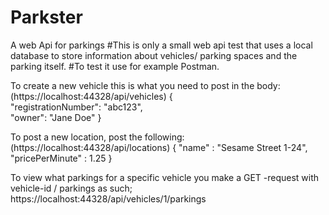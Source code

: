 # Parkster
A web Api for parkings
#This is only a small web api test that uses a local database to store information about vehicles/ parking spaces and the parking itself.
#To test it use for example Postman.

To create a new vehicle this is what you need to post in the body: (https://localhost:44328/api/vehicles)
{  
"registrationNumber": "abc123",  
"owner": "Jane Doe"
}

To post a new location, post the following: (https://localhost:44328/api/locations)
{
	"name" : "Sesame Street 1-24",
	"pricePerMinute" : 1.25
}

To view what parkings for a specific vehicle you make a GET -request with vehicle-id / parkings as such;
https://localhost:44328/api/vehicles/1/parkings
